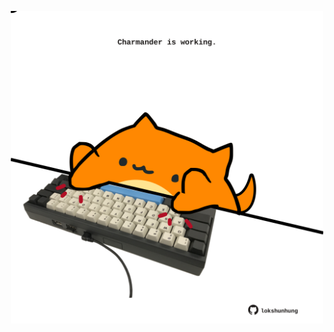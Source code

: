 <!-- built at 01/10/2021, 06:03:08 UTC -->
<p align="center">
  <img width="500" height="500" src="./ReadmeImage.svg">
</p>
